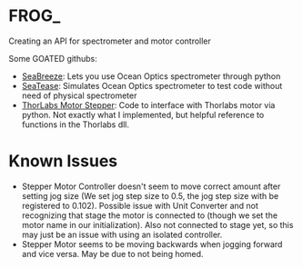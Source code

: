 # FROG_
Creating an API for spectrometer and motor controller

Some GOATED githubs:
* [SeaBreeze](https://github.com/ap--/python-seabreeze): Lets you use Ocean Optics spectrometer through python
* [SeaTease](https://github.com/jonathanvanschenck/python-seatease): Simulates Ocean Optics spectrometer to test code without need of physical spectrometer
* [ThorLabs Motor Stepper](https://github.com/rwalle/py_thorlabs_ctrl/blob/master/py_thorlabs_ctrl/kinesis/motor.py): Code to interface with Thorlabs motor via python. Not exactly what I implemented, but helpful reference to functions in the Thorlabs dll.

# Known Issues
* Stepper Motor Controller doesn't seem to move correct amount after setting jog size (We set jog step size to 0.5, the jog step size with be registered to 0.102). Possible issue with Unit Converter and not recognizing that stage the motor is connected to (though we set the motor name in our initialization). Also not connected to stage yet, so this may just be an issue with using an isolated controller.
* Stepper Motor seems to be moving backwards when jogging forward and vice versa. May be due to not being homed.
